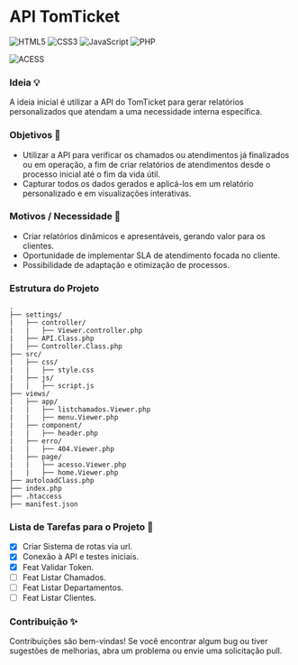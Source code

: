 # API TomTicket

![HTML5](https://img.shields.io/badge/HTML5-white?style=plastic&logo=html5) ![CSS3](https://img.shields.io/badge/CSS3-white?style=plastic&logo=css3&logoColor=%231572B6) ![JavaScript](https://img.shields.io/badge/JS-white?style=plastic&logo=javascript) ![PHP](https://img.shields.io/badge/PHP-white?style=plastic&logo=php) 

![ACESS](https://komarev.com/ghpvc/?username=PauloTIgit-github-username) 
 

### Ideia 💡

A ideia inicial é utilizar a API do TomTicket para gerar relatórios personalizados que atendam a uma necessidade interna específica.

### Objetivos 🎯
- Utilizar a API para verificar os chamados ou atendimentos já finalizados ou em operação, a fim de criar relatórios de atendimentos desde o processo inicial até o fim da vida útil.
- Capturar todos os dados gerados e aplicá-los em um relatório personalizado e em visualizações interativas.

### Motivos / Necessidade 🍒
- Criar relatórios dinâmicos e apresentáveis, gerando valor para os clientes.
- Oportunidade de implementar SLA de atendimento focada no cliente.
- Possibilidade de adaptação e otimização de processos.

### Estrutura do Projeto
``````````
.
├── settings/
|   ├── controller/
|   |   ├── Viewer.controller.php
|   ├── API.Class.php         
|   ├── Controller.Class.php  
├── src/
|   ├── css/
|   |   ├── style.css
|   ├── js/
|   |   ├── script.js
├── views/
|   ├── app/
|   |   ├── listchamados.Viewer.php
|   |   ├── menu.Viewer.php
|   ├── component/
|   |   ├── header.php
|   ├── erro/
|   |   ├── 404.Viewer.php
|   ├── page/
|   |   ├── acesso.Viewer.php
|   |   ├── home.Viewer.php
├── autoloadClass.php
├── index.php
├── .htaccess
├── manifest.json
``````````

### Lista de Tarefas para o Projeto 🍴
- [X] Criar Sistema de rotas via url.
- [X] Conexão à API e testes iniciais.
- [X] Feat Validar Token.
- [ ] Feat Listar Chamados.
- [ ] Feat Listar Departamentos.
- [ ] Feat Listar Clientes.

### Contribuição ✨
Contribuições são bem-vindas! Se você encontrar algum bug ou tiver sugestões de melhorias, abra um problema ou envie uma solicitação pull.
